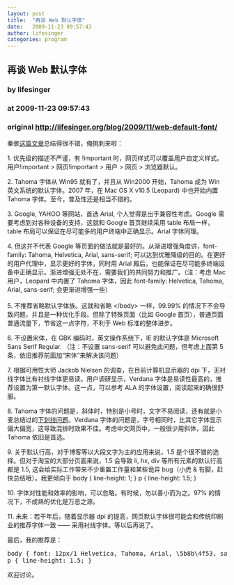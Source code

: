 ```yaml
---
layout: post
title:  "再谈 Web 默认字体"
date:   2009-11-23 09:57:43
author: lifesinger
categories: program
---
```


## 再谈 Web 默认字体
### by lifesinger
### at 2009-11-23 09:57:43
### original <http://lifesinger.org/blog/2009/11/web-default-font/>

<p>秦歌<a href="http://dancewithnet.com/2009/11/22/default-web-font-style/">这篇文章</a>总结得很不错，俺挑刺来啦：</p>
<p>1. 优先级的描述不严谨，有 !important 时，网页样式可以覆盖用户自定义样式。用户!important &gt; 网页!important &gt; 用户 &gt; 网页 &gt; 浏览器默认。</p>
<p>2. Tahoma 字体从 Win95 就有了，并且从 Win2000 开始，Tahoma 成为 Win 英文系统的默认字体。2007 年，在 Mac OS X v10.5 (Leopard) 中也开始内置 Tahoma 字体。至今，普及性还是相当不错的。</p>
<p>3. Google, YAHOO 等网站，首选 Arial, 个人觉得是出于兼容性考虑。Google 需要考虑到对各种设备的支持，这就和 Google 首页继续采用 table 布局一样，table 布局可以保证在尽可能多的用户终端中正确显示。Arial 字体同理。</p>
<p>4. 但这并不代表 Google 等页面的做法就是最好的。从渐进增强角度讲，font-family: Tahoma, Helvetica, Arial, sans-serif; 可以达到优雅降级的目的。在更好的用户代理中，显示更好的字体，同时用 Arial 殿后，也能保证在尽可能多终端设备中正确显示。渐进增强无处不在，需要我们的共同努力和推广。（注：考虑 Mac 用户，Leopard 中内置了 Tahoma 字体，因此 font-family: Helvetica, Tahoma, Arial, sans-serif; 会更渐进增强一些）<br>
<span></span><br>
5. 不推荐省略默认字体族。这就和省略 &lt;/body&gt; 一样，99.99% 的情况下不会导致问题，并且是一种优化手段。但除了特殊页面（比如 Google 首页），普通页面普通流量下，节省这一点字符，不利于 Web 标准的整体进步。</p>
<p>6. 不设置宋体，在 GBK 编码时，英文操作系统下，IE 的默认字体是 Microsoft Sans Serif Regular. （注：不设置 sans-serif 可以避免此问题，但考虑上面第 5 条，依旧推荐前面加“宋体”来解决该问题）</p>
<p>7. 根据可用性大师 Jackob Nielsen 的调查，在目前计算机显示器的 dpi 下，无衬线字体比有衬线字体更易读。用户调研显示，Verdana 字体是易读性最高的，推荐设置为第一默认字体。这一点，可以参考 ALA 的字体设置，阅读起来的确很舒服。</p>
<p>8. Tahoma 字体的问题是，斜体时，特别是小号时，文字不易阅读，还有就是小麦总结过的<a href="http://www.mikkolee.com/118">下划线问题</a>。Verdana 字体的问题是，字号相同时，比其它字体显示偏大偏宽，这导致混排时效果不佳。考虑中文网页中，一般很少用斜体，因此 Tahoma 依旧是首选。</p>
<p>9. 关于默认行高，对于博客等以大段文字为主的应用来说，1.5 是个很不错的选择。但对于淘宝的大部分页面来说，1.5 会导致 li, hx, div 等所有元素的默认行高都是 1.5, 这会给实际工作带来不少重置工作量和某些诡异 bug（小虎 &amp; 有脚，赶快总结哦）。我更倾向于 body { line-height: 1; } p { line-height: 1.5; }</p>
<p>10. 字体对性能和效率的影响，可以忽略。有时候，勿以善小而为之。97% 的情况下，不成熟的优化是万恶之源。</p>
<p>11. 未来：若干年后，随着显示器 dpi 的提高，网页默认字体很可能会和传统印刷业的推荐字体一致 —— 采用衬线字体。等以后再说了。</p>
<p>最后，我的推荐是：</p>
<pre>
body { font: 12px/1 Helvetica, Tahoma, Arial, \5b8b\4f53, sans-serif; }
p { line-height: 1.5; }
</pre>
<p>欢迎讨论。</p>